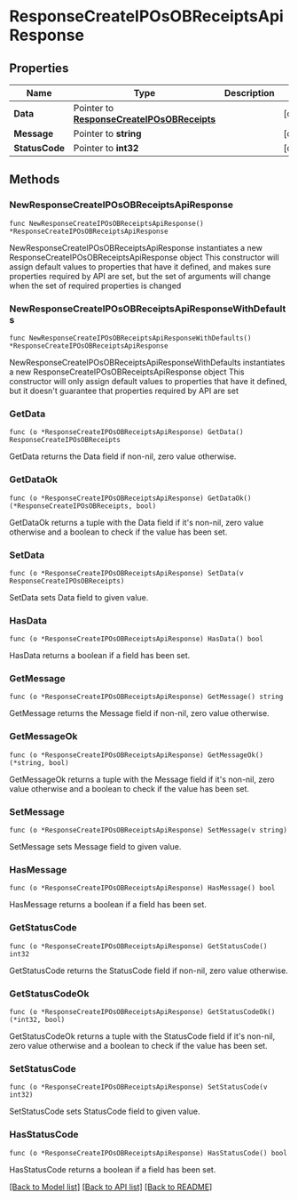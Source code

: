 # ResponseCreateIPOsOBReceiptsApiResponse

## Properties

Name | Type | Description | Notes
------------ | ------------- | ------------- | -------------
**Data** | Pointer to [**ResponseCreateIPOsOBReceipts**](ResponseCreateIPOsOBReceipts.md) |  | [optional] 
**Message** | Pointer to **string** |  | [optional] 
**StatusCode** | Pointer to **int32** |  | [optional] 

## Methods

### NewResponseCreateIPOsOBReceiptsApiResponse

`func NewResponseCreateIPOsOBReceiptsApiResponse() *ResponseCreateIPOsOBReceiptsApiResponse`

NewResponseCreateIPOsOBReceiptsApiResponse instantiates a new ResponseCreateIPOsOBReceiptsApiResponse object
This constructor will assign default values to properties that have it defined,
and makes sure properties required by API are set, but the set of arguments
will change when the set of required properties is changed

### NewResponseCreateIPOsOBReceiptsApiResponseWithDefaults

`func NewResponseCreateIPOsOBReceiptsApiResponseWithDefaults() *ResponseCreateIPOsOBReceiptsApiResponse`

NewResponseCreateIPOsOBReceiptsApiResponseWithDefaults instantiates a new ResponseCreateIPOsOBReceiptsApiResponse object
This constructor will only assign default values to properties that have it defined,
but it doesn't guarantee that properties required by API are set

### GetData

`func (o *ResponseCreateIPOsOBReceiptsApiResponse) GetData() ResponseCreateIPOsOBReceipts`

GetData returns the Data field if non-nil, zero value otherwise.

### GetDataOk

`func (o *ResponseCreateIPOsOBReceiptsApiResponse) GetDataOk() (*ResponseCreateIPOsOBReceipts, bool)`

GetDataOk returns a tuple with the Data field if it's non-nil, zero value otherwise
and a boolean to check if the value has been set.

### SetData

`func (o *ResponseCreateIPOsOBReceiptsApiResponse) SetData(v ResponseCreateIPOsOBReceipts)`

SetData sets Data field to given value.

### HasData

`func (o *ResponseCreateIPOsOBReceiptsApiResponse) HasData() bool`

HasData returns a boolean if a field has been set.

### GetMessage

`func (o *ResponseCreateIPOsOBReceiptsApiResponse) GetMessage() string`

GetMessage returns the Message field if non-nil, zero value otherwise.

### GetMessageOk

`func (o *ResponseCreateIPOsOBReceiptsApiResponse) GetMessageOk() (*string, bool)`

GetMessageOk returns a tuple with the Message field if it's non-nil, zero value otherwise
and a boolean to check if the value has been set.

### SetMessage

`func (o *ResponseCreateIPOsOBReceiptsApiResponse) SetMessage(v string)`

SetMessage sets Message field to given value.

### HasMessage

`func (o *ResponseCreateIPOsOBReceiptsApiResponse) HasMessage() bool`

HasMessage returns a boolean if a field has been set.

### GetStatusCode

`func (o *ResponseCreateIPOsOBReceiptsApiResponse) GetStatusCode() int32`

GetStatusCode returns the StatusCode field if non-nil, zero value otherwise.

### GetStatusCodeOk

`func (o *ResponseCreateIPOsOBReceiptsApiResponse) GetStatusCodeOk() (*int32, bool)`

GetStatusCodeOk returns a tuple with the StatusCode field if it's non-nil, zero value otherwise
and a boolean to check if the value has been set.

### SetStatusCode

`func (o *ResponseCreateIPOsOBReceiptsApiResponse) SetStatusCode(v int32)`

SetStatusCode sets StatusCode field to given value.

### HasStatusCode

`func (o *ResponseCreateIPOsOBReceiptsApiResponse) HasStatusCode() bool`

HasStatusCode returns a boolean if a field has been set.


[[Back to Model list]](../README.md#documentation-for-models) [[Back to API list]](../README.md#documentation-for-api-endpoints) [[Back to README]](../README.md)


